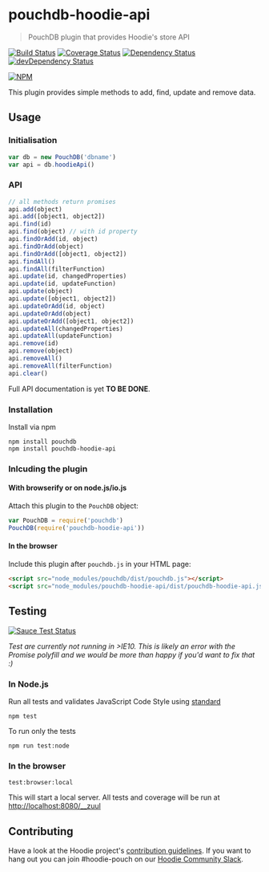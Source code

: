 # pouchdb-hoodie-api

> PouchDB plugin that provides Hoodie's store API

[![Build Status](https://travis-ci.org/hoodiehq/pouchdb-hoodie-api.svg?branch=master)](https://travis-ci.org/hoodiehq/pouchdb-hoodie-api)
[![Coverage Status](https://coveralls.io/repos/hoodiehq/pouchdb-hoodie-api/badge.svg)](https://coveralls.io/r/hoodiehq/pouchdb-hoodie-api)
[![Dependency Status](https://david-dm.org/hoodiehq/pouchdb-hoodie-api.svg)](https://david-dm.org/hoodiehq/pouchdb-hoodie-api)
[![devDependency Status](https://david-dm.org/hoodiehq/pouchdb-hoodie-api/dev-status.svg)](https://david-dm.org/hoodiehq/pouchdb-hoodie-api#info=devDependencies)

[![NPM](https://nodei.co/npm/pouchdb-hoodie-api.png?downloads=true&downloadRank=true&stars=true)](https://nodei.co/npm/pouchdb-hoodie-api/)

This plugin provides simple methods to add, find, update and remove data.

## Usage

### Initialisation

```js
var db = new PouchDB('dbname')
var api = db.hoodieApi()
```

### API

```js
// all methods return promises
api.add(object)
api.add([object1, object2])
api.find(id)
api.find(object) // with id property
api.findOrAdd(id, object)
api.findOrAdd(object)
api.findOrAdd([object1, object2])
api.findAll()
api.findAll(filterFunction)
api.update(id, changedProperties)
api.update(id, updateFunction)
api.update(object)
api.update([object1, object2])
api.updateOrAdd(id, object)
api.updateOrAdd(object)
api.updateOrAdd([object1, object2])
api.updateAll(changedProperties)
api.updateAll(updateFunction)
api.remove(id)
api.remove(object)
api.removeAll()
api.removeAll(filterFunction)
api.clear()
```

Full API documentation is yet **TO BE DONE**.

### Installation

Install via npm

```
npm install pouchdb
npm install pouchdb-hoodie-api
```

### Inlcuding the plugin

#### With browserify or on node.js/io.js

Attach this plugin to the `PouchDB` object:

```js
var PouchDB = require('pouchdb')
PouchDB(require('pouchdb-hoodie-api'))
```

#### In the browser

Include this plugin after `pouchdb.js` in your HTML page:

```html
<script src="node_modules/pouchdb/dist/pouchdb.js"></script>
<script src="node_modules/pouchdb-hoodie-api/dist/pouchdb-hoodie-api.js"></script>
```

## Testing

[![Sauce Test Status](https://saucelabs.com/browser-matrix/db-pouch.svg)](https://saucelabs.com/u/db-pouch)

_Test are currently not running in >IE10. This is likely an error with the Promise polyfill and we would be more than happy if you'd want to fix that :)_

### In Node.js

Run all tests and validates JavaScript Code Style using [standard](https://www.npmjs.com/package/standard)

```
npm test
```

To run only the tests

```
npm run test:node
```

### In the browser

```
test:browser:local
```

This will start a local server. All tests and coverage will be run at [http://localhost:8080/__zuul](http://localhost:8080/__zuul)

## Contributing

Have a look at the Hoodie project's [contribution guidelines](https://github.com/hoodiehq/hoodie-dotfiles/blob/master/static/CONTRIBUTING.md).
If you want to hang out you can join #hoodie-pouch on our [Hoodie Community Slack](http://hood.ie/chat/).
